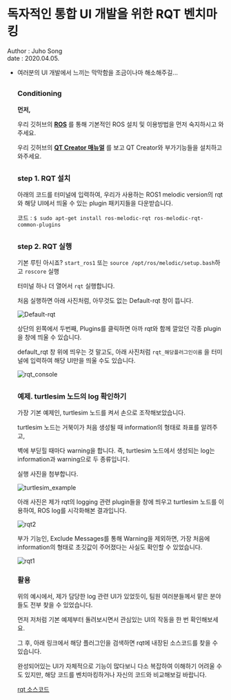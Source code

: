 #  독자적인 통합 UI 개발을 위한 RQT 벤치마킹

Author : Juho Song <br/>
date : 2020.04.05.

* 여러분의 UI 개발에서 느끼는 막막함을 조금이나마 해소해주길...

  ##

  ### Conditioning

  __먼저,__

  우리 깃허브의 __[ROS](https://github.com/shinkansan/ARTIV/tree/master/ROS)__ 를 통해 기본적인 ROS 설치 및 이용방법을 먼저 숙지하시고 와주세요.
  
  우리 깃허브의 __[QT Creator 매뉴얼](https://github.com/shinkansan/ARTIV/blob/master/Manual/QT%20Creator.md)__ 를 보고 QT Creator와 부가기능들을 설치하고 와주세요.
  
  ##
  
  ### step 1. RQT 설치
  
  아래의 코드를 터미널에 입력하여, 우리가 사용하는 ROS1 melodic version의 rqt와 해당 UI에서 띄울 수 있는 plugin 패키지들을 다운받습니다.
  
  코드 : `$ sudo apt-get install ros-melodic-rqt ros-melodic-rqt-common-plugins`
  
  ##
 
  ### step 2. RQT 실행
  
  기본 루틴 아시죠? `start_ros1` 또는 `source /opt/ros/melodic/setup.bash`하고 `roscore` 실행
  
  터미널 하나 더 열어서 `rqt` 실행합니다.
  
  처음 실행하면 아래 사진처럼, 아무것도 없는 Default-rqt 창이 뜹니다.
  
  ![Default-rqt](https://user-images.githubusercontent.com/59792475/78566793-b3f83780-785a-11ea-8963-7897e34b112d.png)
  
  상단의 왼쪽에서 두번째, Plugins를 클릭하면 아까 rqt와 함께 깔았던 각종 plugin을 창에 띄울 수 있습니다.
  
  default_rqt 창 위에 띄우는 것 말고도, 아래 사진처럼 `rqt_해당플러그인이름` 을 터미널에 입력하여 해당 UI만을 띄울 수도 있습니다.
  
  ![rqt_console](https://user-images.githubusercontent.com/59792475/78569655-e2781180-785e-11ea-94f6-de43b46cc604.png)
  
  ##
  
  ### 예제. turtlesim 노드의 log 확인하기 
  
  가장 기본 예제인, turtlesim 노드를 켜서 손으로 조작해보았습니다. 
  
  turtlesim 노드는 거북이가 처음 생성될 때 information의 형태로 좌표를 알려주고,
  
  벽에 부딛힐 때마다 warning을 합니다. 즉, turtlesim 노드에서 생성되는 log는 information과 warning으로 두 종류입니다.
  
  실행 사진을 첨부합니다.
  
  ![turtlesim_example](https://user-images.githubusercontent.com/59792475/78568758-895bae00-785d-11ea-984b-8cd63ff3e0ff.png)
  
  
  아래 사진은 제가 rqt의 logging 관련 plugin들을 창에 띄우고 turtlesim 노드를 이용하여, ROS log를 시각화해본 결과입니다.
  
  
  
  ![rqt2](https://user-images.githubusercontent.com/59792475/78568962-d93a7500-785d-11ea-85f8-af67a46ae777.png)
  
  부가 기능인, Exclude Messages를 통해 Warning을 제외하면, 가장 처음에 information의 형태로 초깃값이 주어졌다는 사실도 확인할 수 있었습니다.
  
  ![rqt1](https://user-images.githubusercontent.com/59792475/78569211-3c2c0c00-785e-11ea-8f01-2417f95f164c.png)

  
  ### 활용
  
  위의 예시에서, 제가 담당한 log 관련 UI가 있었듯이, 팀원 여러분들께서 맡은 분야들도 전부 찾을 수 있었습니다.
  
  먼저 저처럼 기본 예제부터 돌려보시면서 관심있는 UI의 작동을 한 번 확인해보세요.
  
  그 후, 아래 링크에서 해당 플러그인을 검색하면 rqt에 내장된 소스코드를 찾을 수 있습니다.
  
  완성되어있는 UI가 자체적으로 기능이 많다보니 다소 복잡하여 이해하기 어려울 수도 있지만, 해당 코드를 벤치마킹하거나 자신의 코드와 비교해보길 바랍니다.
  
  [rqt 소스코드](https://github.com/ros-visualization) 
  
